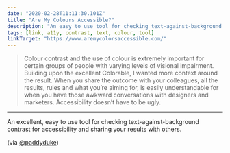 ```yaml
---
date: "2020-02-28T11:11:30.101Z"
title: "Are My Colours Accessible?"
description: "An easy to use tool for checking text-against-background contrast for accessibility."
tags: [link, a11y, contrast, text, colour, tool]
linkTarget: "https://www.aremycolorsaccessible.com/"
---
```

> Colour contrast and the use of colour is extremely important for certain groups of people with varying levels of visional impairment. Building upon the excellent Colorable, I wanted more context around the result. When you share the outcome with your colleagues, all the results, rules and what you’re aiming for, is easily understandable for when you have those awkward conversations with designers and marketers. Accessibility doesn’t have to be ugly.
---

An excellent, easy to use tool for checking text-against-background contrast for accessibility and sharing your results with others.

(via [@paddyduke](https://twitter.com/paddyduke))
